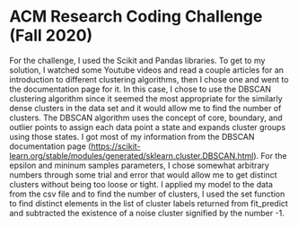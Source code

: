 # ACM Research Coding Challenge (Fall 2020)

For the challenge, I used the Scikit and Pandas libraries. To get to my solution, I watched some Youtube videos and read a couple articles for an introduction to different clustering algorithms, then I chose one and went to the documentation page for it. In this case, I chose to use the DBSCAN clustering algorithm since it seemed the most appropriate for the similarly dense clusters in the data set and it would allow me to find the number of clusters. The DBSCAN algorithm uses the concept of core, boundary, and outlier points to assign each data point a state and expands cluster groups using those states. I got most of my information from the DBSCAN documentation page (https://scikit-learn.org/stable/modules/generated/sklearn.cluster.DBSCAN.html). For the epsilon and mininum samples parameters, I chose somewhat arbitrary numbers through some trial and error that would allow me to get distinct clusters without being too loose or tight. I applied my model to the data from the csv file and to find the number of clusters, I used the set function to find distinct elements in the list of cluster labels returned from fit_predict and subtracted the existence of a noise cluster signified by the number -1.
